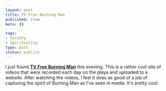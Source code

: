 ```yaml
--- 
layout: post
title: TV Free Burning Man
published: true
meta: {}

tags: 
- Society
- Spirituality
type: post
status: publish
---
```

I just found <a href="http://www.current.tv/burningman/"><strong>TV Free Burning Man</strong></a> this evening. This is a rather cool site of videos that were recorded each day on the playa and uploaded to a website. After watching the videos, I feel it does as good of a job of capturing the spirit of Burning Man as I've seen in media. It's pretty cool.
